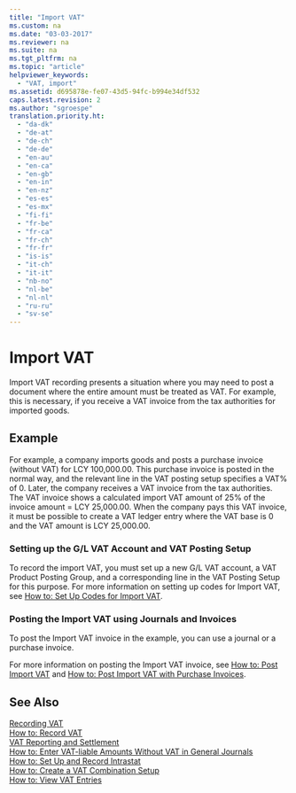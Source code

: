 ```yaml
---
title: "Import VAT"
ms.custom: na
ms.date: "03-03-2017"
ms.reviewer: na
ms.suite: na
ms.tgt_pltfrm: na
ms.topic: "article"
helpviewer_keywords: 
  - "VAT, import"
ms.assetid: d695878e-fe07-43d5-94fc-b994e34df532
caps.latest.revision: 2
ms.author: "sgroespe"
translation.priority.ht: 
  - "da-dk"
  - "de-at"
  - "de-ch"
  - "de-de"
  - "en-au"
  - "en-ca"
  - "en-gb"
  - "en-in"
  - "en-nz"
  - "es-es"
  - "es-mx"
  - "fi-fi"
  - "fr-be"
  - "fr-ca"
  - "fr-ch"
  - "fr-fr"
  - "is-is"
  - "it-ch"
  - "it-it"
  - "nb-no"
  - "nl-be"
  - "nl-nl"
  - "ru-ru"
  - "sv-se"
---
```

# Import VAT
Import VAT recording presents a situation where you may need to post a document where the entire amount must be treated as VAT. For example, this is necessary, if you receive a VAT invoice from the tax authorities for imported goods.  
  
## Example  
 For example, a company imports goods and posts a purchase invoice \(without VAT\) for LCY 100,000.00. This purchase invoice is posted in the normal way, and the relevant line in the VAT posting setup specifies a VAT% of 0. Later, the company receives a VAT invoice from the tax authorities. The VAT invoice shows a calculated import VAT amount of 25% of the invoice amount \= LCY 25,000.00. When the company pays this VAT invoice, it must be possible to create a VAT ledger entry where the VAT base is 0 and the VAT amount is LCY 25,000.00.  
  
### Setting up the G\/L VAT Account and VAT Posting Setup  
 To record the import VAT, you must set up a new G\/L VAT account, a VAT Product Posting Group, and a corresponding line in the VAT Posting Setup for this purpose. For more information on setting up codes for Import VAT, see [How to: Set Up Codes for Import VAT](../Finance/how-to-set-up-codes-for-import-vat.md).  
  
### Posting the Import VAT using Journals and Invoices  
 To post the Import VAT invoice in the example, you can use a journal or a purchase invoice.  
  
 For more information on posting the Import VAT invoice, see [How to: Post Import VAT](../Finance/how-to-post-import-vat.md) and [How to: Post Import VAT with Purchase Invoices](../Finance/how-to-post-import-vat-with-purchase-invoices.md).  
  
## See Also  
 [Recording VAT](../Finance/recording-vat.md)   
 [How to: Record VAT](../Finance/how-to-record-vat.md)   
 [VAT Reporting and Settlement](../Finance/vat-reporting-and-settlement.md)   
 [How to: Enter VAT\-liable Amounts Without VAT in General Journals](../Finance/how-to-enter-vat-liable-amounts-without-vat-in-general-journals.md)   
 [How to: Set Up and Record Intrastat](../Finance/how-to-set-up-and-record-intrastat.md)   
 [How to: Create a VAT Combination Setup](../Finance/how-to-create-a-vat-combination-setup.md)   
 [How to: View VAT Entries](../Finance/how-to-view-vat-entries.md)